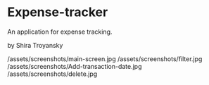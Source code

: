 # Expense-tracker
An application for expense tracking.

by Shira Troyansky

/assets/screenshots/main-screen.jpg
/assets/screenshots/filter.jpg
/assets/screenshots/Add-transaction-date.jpg
/assets/screenshots/delete.jpg
